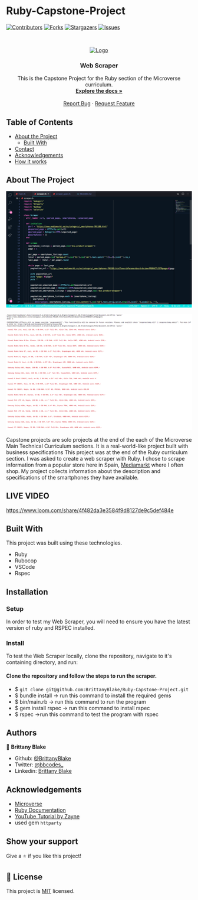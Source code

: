 # Ruby-Capstone-Project

<!--
*** Thanks for checking out this README Template. If you have a suggestion that would
*** make this better, please fork the repo and create a pull request or simply open
*** an issue with the tag "enhancement".
*** Thanks again! Now go create something AMAZING! :D
-->

<!-- PROJECT SHIELDS -->
<!--
*** I'm using markdown "reference style" links for readability.
*** Reference links are enclosed in brackets [ ] instead of parentheses ( ).
*** See the bottom of this document for the declaration of the reference variables
*** for contributors-url, forks-url, etc. This is an optional, concise syntax you may use.
*** https://www.markdownguide.org/basic-syntax/#reference-style-links
-->
[![Contributors][contributors-shield]][contributors-url]
[![Forks][forks-shield]][forks-url]
[![Stargazers][stars-shield]][stars-url]
[![Issues][issues-shield]][issues-url]

<!-- PROJECT LOGO -->
<br />
<p align="center">
  <a href="https://github.com/BrittanyBlake/Ruby-Capstone-Project">
    <img src="https://course_report_production.s3.amazonaws.com/rich/rich_files/rich_files/5726/s300/icon-white-on-murple-copy.png" alt="Logo" width="80" height="80">
  </a>

  <h3 align="center">Web Scraper</h3>

  <p align="center">
    This is the Capstone Project for the Ruby section of the Microverse curriculum.
    <br />
    <a href="https://github.com/BrittanyBlake/Ruby-Capstone-Project"><strong>Explore the docs »</strong></a>
    <br />
    <br />
    <a href="https://github.com/BrittanyBlake/Ruby-Capstone-Project/issues">Report Bug</a>
    ·
    <a href="https://github.com/BrittanyBlake/Ruby-Capstone-Project/issues">Request Feature</a>
  </p>
</p>

<!-- TABLE OF CONTENTS -->
## Table of Contents

* [About the Project](#about-the-project)
  * [Built With](#built-with)
* [Contact](#Authors)
* [Acknowledgements](#acknowledgements)
* [How it works](#How-it-works)

<!-- ABOUT THE PROJECT -->
## About The Project

![Screenshot](images/scrapercode.png)

![Screenshot](images/output.png)

Capstone projects are solo projects at the end of the each of the Microverse Main Technical Curriculum sections. It is a real-world-like project built with business specifications This project was at the end of the Ruby curriculum section. I was asked to create a web scraper with Ruby. I chose to scrape information from a popular store here in Spain, <a href="https://www.mediamarkt.es/es/category/_smartphones-701189.html?searchParams=&sort=&view=PRODUCTLIST&page=1">Mediamarkt</a> where I often shop. My project collects information about the description and specifications of the smartphones they have available. 



## LIVE VIDEO 

https://www.loom.com/share/4f482da3e3584f9d8127de9c5def484e

<!-- BUILD WITH -->
## Built With
This project was built using these technologies.
* Ruby
* Rubocop
* VSCode
* Rspec

<!-- ABOUT THE PROJECT -->
## Installation

### Setup

In order to test my Web Scraper, you will need to ensure you have the latest version of ruby and RSPEC installed.

### Install

To test the Web Scraper locally, clone the repository, navigate to it's containing directory, and run:

#### Clone the repository and follow the steps to run the scraper.

- $ `git clone git@github.com:BrittanyBlake/Ruby-Capstone-Project.git`
- $  bundle install    -> run this command to install the required gems
- $  bin/main.rb       -> run this command to run the program
- $  gem install rspec -> run this command to install rspec 
- $  rspec             ->run this command to test the program with rspec


<!-- HOW IT WORKS -->



<!-- CONTACT -->
## Authors

👤 **Brittany Blake**

- Github: [@BrittanyBlake](https://github.com/BrittanyBlake)
- Twitter: [@bbcodes_](https://twitter.com/bbcodes_)
- Linkedin: [Brittany Blake](https://www.linkedin.com/in/brittany-blake-843951109/)

<!-- ACKNOWLEDGEMENTS -->
## Acknowledgements
* [Microverse](https://www.microverse.org/)
* [Ruby Documentation](https://www.ruby-lang.org/en/documentation/)
* [YouTube Tutorial by Zayne](https://www.youtube.com/watch?v=b3CLEUBdWwQ)
* used gem `httparty`

## Show your support

Give a ⭐️ if you like this project!

<!-- MARKDOWN LINKS & IMAGES -->
<!-- https://www.markdownguide.org/basic-syntax/#reference-style-links -->
[contributors-shield]: https://img.shields.io/github/contributors/BrittanyBlake/Ruby-Capstone-Project.svg?style=flat-square
[contributors-url]: https://github.com/BrittanyBlake/Ruby-Capstone-Project/graphs/contributors
[forks-shield]: https://img.shields.io/github/forks/BrittanyBlake/Ruby-Capstone-Project.svg?style=flat-square
[forks-url]: https://github.com/BrittanyBlake/Ruby-Capstone-Project/network/members
[stars-shield]: https://img.shields.io/github/stars/BrittanyBlake/Ruby-Capstone-Project.svg?style=flat-square
[stars-url]: https://github.com/BrittanyBlake/Ruby-Capstone-Project/stargazers
[issues-shield]: https://img.shields.io/github/issues/BrittanyBlake/Ruby-Capstone-Project.svg?style=flat-square
[issues-url]: https://github.com/BrittanyBlake/Ruby-Capstone-Project/issues

## 📝 License

This project is [MIT](https://opensource.org/licenses/MIT) licensed.
